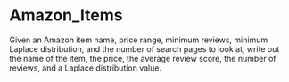 # Amazon_Items
Given an Amazon item name, price range, minimum reviews, minimum Laplace distribution, and the number of search pages to look at, write out the name of the item, the price, the average review score, the number of reviews, and a Laplace distribution value.
